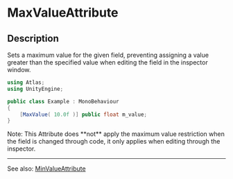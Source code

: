 # MaxValueAttribute
## Description
Sets a maximum value for the given field, preventing assigning a value greater than the specified value when editing the field in the inspector window.

```csharp
using Atlas;
using UnityEngine;

public class Example : MonoBehaviour
{
    [MaxValue( 10.0f )] public float m_value;
}
```
<aside class="warning">
Note: This Attribute does **not** apply the maximum value restriction when the field is changed through code, it only applies when editing through the inspector.
</aside>

------------
See also: [MinValueAttribute](MinValueAttribute.md)